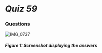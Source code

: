 # *Quiz 59*
### Questions
![IMG_0737](https://user-images.githubusercontent.com/105724334/232354609-624cb5f5-36d9-4289-a15a-df10762b7d80.jpeg)

##### Figure 1: Screenshot displaying the answers
